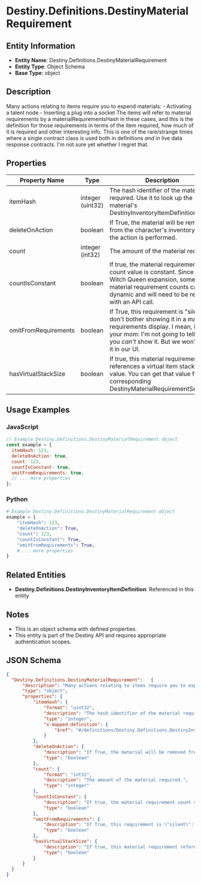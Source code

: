 # Destiny.Definitions.DestinyMaterialRequirement

## Entity Information
- **Entity Name**: Destiny.Definitions.DestinyMaterialRequirement
- **Entity Type**: Object Schema
- **Base Type**: object

## Description
Many actions relating to items require you to expend materials: - Activating a talent node - Inserting a plug into a socket The items will refer to material requirements by a materialRequirementsHash in these cases, and this is the definition for those requirements in terms of the item required, how much of it is required and other interesting info. This is one of the rare/strange times where a single contract class is used both in definitions *and* in live data response contracts. I'm not sure yet whether I regret that.

## Properties

| Property Name | Type | Description | Required |
|---------------|------|-------------|----------|
| itemHash | integer (uint32) | The hash identifier of the material required. Use it to look up the material's DestinyInventoryItemDefinition. | No |
| deleteOnAction | boolean | If True, the material will be removed from the character's inventory when the action is performed. | No |
| count | integer (int32) | The amount of the material required. | No |
| countIsConstant | boolean | If true, the material requirement count value is constant. Since The Witch Queen expansion, some material requirement counts can be dynamic and will need to be returned with an API call. | No |
| omitFromRequirements | boolean | If True, this requirement is "silent": don't bother showing it in a material requirements display. I mean, I'm not your mom: I'm not going to tell you you *can't* show it. But we won't show it in our UI. | No |
| hasVirtualStackSize | boolean | If true, this material requirement references a virtual item stack size value. You can get that value from a corresponding DestinyMaterialRequirementSetState. | No |

## Usage Examples

### JavaScript
```javascript
// Example Destiny.Definitions.DestinyMaterialRequirement object
const example = {
  itemHash: 123,
  deleteOnAction: true,
  count: 123,
  countIsConstant: true,
  omitFromRequirements: true,
  // ... more properties
};
```

### Python
```python
# Example Destiny.Definitions.DestinyMaterialRequirement object
example = {
    "itemHash": 123,
    "deleteOnAction": True,
    "count": 123,
    "countIsConstant": True,
    "omitFromRequirements": True,
    # ... more properties
}
```

## Related Entities
- **Destiny.Definitions.DestinyInventoryItemDefinition**: Referenced in this entity

## Notes
- This is an object schema with defined properties.
- This entity is part of the Destiny API and requires appropriate authentication scopes.

## JSON Schema
```json
{
  "Destiny.Definitions.DestinyMaterialRequirement":   {
      "description": "Many actions relating to items require you to expend materials: - Activating a talent node - Inserting a plug into a socket The items will refer to material requirements by a materialRequirementsHash in these cases, and this is the definition for those requirements in terms of the item required, how much of it is required and other interesting info. This is one of the rare/strange times where a single contract class is used both in definitions *and* in live data response contracts. I'm not sure yet whether I regret that.",
      "type": "object",
      "properties": {
          "itemHash": {
              "format": "uint32",
              "description": "The hash identifier of the material required. Use it to look up the material's DestinyInventoryItemDefinition.",
              "type": "integer",
              "x-mapped-definition": {
                  "$ref": "#/definitions/Destiny.Definitions.DestinyInventoryItemDefinition"
              }
          },
          "deleteOnAction": {
              "description": "If True, the material will be removed from the character's inventory when the action is performed.",
              "type": "boolean"
          },
          "count": {
              "format": "int32",
              "description": "The amount of the material required.",
              "type": "integer"
          },
          "countIsConstant": {
              "description": "If true, the material requirement count value is constant. Since The Witch Queen expansion, some material requirement counts can be dynamic and will need to be returned with an API call.",
              "type": "boolean"
          },
          "omitFromRequirements": {
              "description": "If True, this requirement is \"silent\": don't bother showing it in a material requirements display. I mean, I'm not your mom: I'm not going to tell you you *can't* show it. But we won't show it in our UI.",
              "type": "boolean"
          },
          "hasVirtualStackSize": {
              "description": "If true, this material requirement references a virtual item stack size value. You can get that value from a corresponding DestinyMaterialRequirementSetState.",
              "type": "boolean"
          }
      }
  }
}
```
